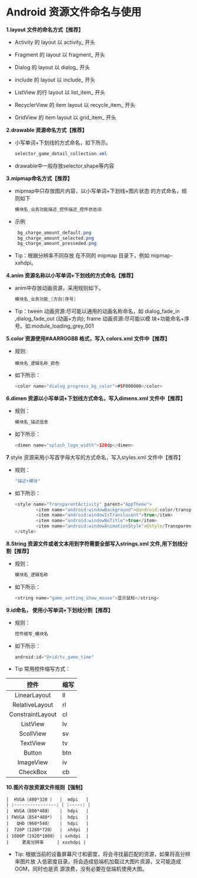# Android 资源文件命名与使用

**1.layout 文件的命名方式【推荐】**

  
*   Activity 的 layout 以 activity_ 开头

  
*   Fragment 的 layout 以 fragment_ 开头

  
*   Dialog 的 layout 以 dialog_ 开头

  
*   include 的 layout 以 include_ 开头

  
*   ListView 的行 layout 以 list_item_ 开头

   
*  RecyclerView 的 item layout 以 recycle_item_ 开头

   
*  GridView 的 item layout 以 grid_item_ 开头

   

**2.drawable 资源命名方式【推荐】**

   
*  小写单词+下划线的方式命名，如下所示。

   ```java
   selector_game_detail_collection.xml
   ```

  
*   drawable中一般存放selector,shape等内容

   

**3.mipmap命名方式【推荐】**

   
*  mipmap中只存放图片内容，以小写单词+下划线+图片状态 的方式命名，规则如下

   

   ```java
   模块名_业务功能描述_控件描述_控件状态词
   ```

   
*  示例

   ```java
    bg_charge_amount_default.png
    bg_charge_amount_selected.png
    bg_charge_amount_presseded.png
   ```

   
*  Tip：根据分辨率不同存放 在不同的 mipmap 目录下，例如 mipmap-xxhdpi。

   

**4.anim 资源名称以小写单词+下划线的方式命名【推荐】**

   
*  anim中存放动画资源，采用规则如下。

   ```java
   模块名_业务功能_[方向|序号]
   ```

   
*  Tip：tween 动画资源:尽可能以通用的动画名称命名，如 dialog_fade_in ,dialog_fade_out (动画+方向);
        frame 动画资源:尽可能以模 块+功能命名+序号。如:module_loading_grey_001

   

**5.color 资源使用#AARRGGBB 格式，写入 colors.xml 文件中【推荐】**

   
*  规则:

       
       模块名_逻辑名称_颜色
      

  
*   如下所示：
    
       ```java
       <color name="dialog_progress_bg_color">#5F000000</color>
       ```

   

**6.dimen 资源以小写单词+下划线方式命名，写入dimens.xml 文件中【推荐】**

   
*  规则：

   ```java
   模块名_描述信息
   ```

   
*  如下所示：

   ```java
   <dimen name="splash_logo_width">120dp</dimen>
   ```

   

**7**.style 资源采用小写首字母大写的方式命名，写入styles.xml 文件中【推荐】

   
*  规则：

   ```java
   "描述+模块"
   ```

   
*  如下所示：

   ```java
   <style name="TransparentActivity" parent="AppTheme">
           <item name="android:windowBackground">@android:color/transparent</item>
           <item name="android:windowIsTranslucent">true</item>
           <item name="android:windowNoTitle">true</item>
           <item name="android:windowAnimationStyle">@style/TransparentAnimation</item>
   </style>
   ```

   

**8.String 资源文件或者文本用到字符需要全部写入strings.xml 文件,用下划线分割【推荐】**

   
*  规则：

   ```java
   模块名_逻辑名称
   ```

   
*  如下所示：

   ```java
   <string name="game_setting_show_mouse">显示鼠标</string>
   ```

**9.id命名， 使用小写单词+下划线分割【推荐】**

   
*  规则：

   ```java
   控件缩写_模块名
   ```

  
*  如下所示：

   ```java
   android:id="@+id/tv_game_time"
   ```

   

  
*   Tip 常用控件缩写方式：

   

   |       控件       | 缩写 |
   | :--------------: | ---- |
   |   LinearLayout   | ll   |
   |  RelativeLayout  | rl   |
   | ConstraintLayout | cl   |
   |     ListView     | lv   |
   |    ScollView     | sv   |
   |     TextView     | tv   |
   |      Button      | btn  |
   |    ImageView     | iv   |
   |     CheckBox     | cb   |

   

**10.图片存放资源文件规则【强制】**

    |  HVGA（480*320 ）  |  mdpi   |
    | :----------------: | :-----: |
    |  WVGA（800*480）   |  hdpi   |
    | FWVGA（854*480*）  |  hdpi   |
    |   QHD（960*540）   |  hdpi   |
    |  720P（1280*720）  |  xhdpi  |
    | 1080P（1920*1080） | xxhdpi  |
    |     更高分辨率     | xxxhdpi |


*  Tip: 根据当前的设备屏幕尺寸和密度，将会寻找最匹配的资源，如果将高分辨率图片放
        入低密度目录，将会造成低端机加载过大图片资源，又可能造成 OOM，同时也是资
        源浪费，没有必要在低端机使用大图。

     
